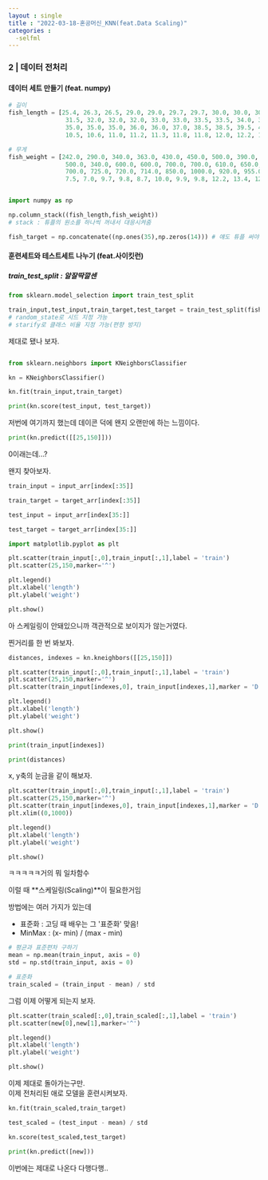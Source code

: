 ```yaml
---
layout : single
title : "2022-03-18-혼공머신_KNN(feat.Data Scaling)"
categories : 
  -selfml 
---
```


### 2 | 데이터 전처리

#### 데이터 세트 만들기 (feat. numpy)



```python
# 길이
fish_length = [25.4, 26.3, 26.5, 29.0, 29.0, 29.7, 29.7, 30.0, 30.0, 30.7, 31.0, 31.0, 
                31.5, 32.0, 32.0, 32.0, 33.0, 33.0, 33.5, 33.5, 34.0, 34.0, 34.5, 35.0, 
                35.0, 35.0, 35.0, 36.0, 36.0, 37.0, 38.5, 38.5, 39.5, 41.0, 41.0, 9.8, 
                10.5, 10.6, 11.0, 11.2, 11.3, 11.8, 11.8, 12.0, 12.2, 12.4, 13.0, 14.3, 15.0]

# 무게
fish_weight = [242.0, 290.0, 340.0, 363.0, 430.0, 450.0, 500.0, 390.0, 450.0, 500.0, 475.0, 500.0, 
                500.0, 340.0, 600.0, 600.0, 700.0, 700.0, 610.0, 650.0, 575.0, 685.0, 620.0, 680.0, 
                700.0, 725.0, 720.0, 714.0, 850.0, 1000.0, 920.0, 955.0, 925.0, 975.0, 950.0, 6.7, 
                7.5, 7.0, 9.7, 9.8, 8.7, 10.0, 9.9, 9.8, 12.2, 13.4, 12.2, 19.7, 19.9]


import numpy as np

np.column_stack((fish_length,fish_weight))
# stack : 튜플의 원소를 하나씩 꺼내서 대응시켜줌

fish_target = np.concatenate((np.ones(35),np.zeros(14))) # 얘도 튜플 써야 함
```

#### 훈련세트와 테스트세트 나누기 (feat.사이킷런)

##### train_test_split : 알잘딱깔센

```python
from sklearn.model_selection import train_test_split

train_input,test_input,train_target,test_target = train_test_split(fish_data, fish_target, random_state = 42, stratify = fish_target )
# random_state로 시드 지정 가능
# starify로 클래스 비율 지정 가능(편향 방지)
```

제대로 됐나 보자.


```python

from sklearn.neighbors import KNeighborsClassifier

kn = KNeighborsClassifier()

kn.fit(train_input,train_target)

print(kn.score(test_input, test_target))

```

저번에 여기까지 했는데 데이콘 덕에 왠지 오랜만에 하는 느낌이다.

```python
print(kn.predict([[25,150]]))
```

0이래는데...?  

왠지 찾아보자.

```python
train_input = input_arr[index[:35]]

train_target = target_arr[index[:35]]

test_input = input_arr[index[35:]]

test_target = target_arr[index[35:]]

import matplotlib.pyplot as plt

plt.scatter(train_input[:,0],train_input[:,1],label = 'train')
plt.scatter(25,150,marker='^')

plt.legend()
plt.xlabel('length')
plt.ylabel('weight')

plt.show()
```

아 스케일링이 안돼있으니까 객관적으로 보이지가 않는거였다.  

찐거리를 한 번 봐보자.

```python
distances, indexes = kn.kneighbors([[25,150]])

plt.scatter(train_input[:,0],train_input[:,1],label = 'train')
plt.scatter(25,150,marker='^')
plt.scatter(train_input[indexes,0], train_input[indexes,1],marker = 'D')

plt.legend()
plt.xlabel('length')
plt.ylabel('weight')

plt.show()

print(train_input[indexes])

print(distances)
```

x, y축의 눈금을 같이 해보자.

```python
plt.scatter(train_input[:,0],train_input[:,1],label = 'train')
plt.scatter(25,150,marker='^')
plt.scatter(train_input[indexes,0], train_input[indexes,1],marker = 'D')
plt.xlim((0,1000))

plt.legend()
plt.xlabel('length')
plt.ylabel('weight')

plt.show()
```

ㅋㅋㅋㅋㅋ거의 뭐 일차함수

이럴 때 **스케일링(Scaling)**이 필요한거임  

방법에는 여러 가지가 있는데  

* 표준화 : 고딩 때 배우는 그 '표준화' 맞음!
* MinMax : (x- min) / (max - min)

```python
# 평균과 표준편차 구하기 
mean = np.mean(train_input, axis = 0)
std = np.std(train_input, axis = 0)

# 표준화
train_scaled = (train_input - mean) / std
```

그럼 이제 어떻게 되는지 보자.

```python
plt.scatter(train_scaled[:,0],train_scaled[:,1],label = 'train')
plt.scatter(new[0],new[1],marker='^')

plt.legend()
plt.xlabel('length')
plt.ylabel('weight')

plt.show()
```

이제 제대로 돌아가는구만.  
이제 전처리된 애로 모델을 훈련시켜보자.

```python
kn.fit(train_scaled,train_target)

test_scaled = (test_input - mean) / std

kn.score(test_scaled,test_target)

print(kn.predict([new]))
```

이번에는 제대로 나온다 다행다행..
